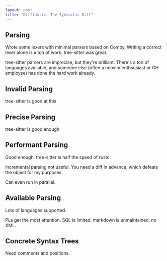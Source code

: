 ```yaml
--- 
layout: post
title: "Difftastic: The Syntactic Diff"
---
```


## Parsing

Wrote some lexers with minimal parsers based on Comby. Writing a
correct lexer alone is a ton of work. tree-sitter was great.

tree-sitter parsers are imprecise, but they're brilliant. There's a
ton of languages available, and someone else (often a neovim
enthsusiast or GH employee) has done the hard work already.

## Invalid Parsing

tree-sitter is good at this

## Precise Parsing

tree-sitter is good enough

## Performant Parsing

Good enough. tree-sitter is half the speed of rustc.

Incremental parsing not useful. You need a diff in advance, which
defeats the object for my purposes.

Can even run in parallel.

## Available Parsing

Lots of languages supported.

PLs get the most attention. SQL is limited, markdown is unmaintained,
no XML.

## Concrete Syntax Trees

Need comments and positions.
